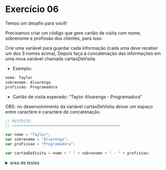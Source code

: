 

# Exercício 06


Temos um desafio para você! 


Precisamos criar um código que gere cartão de visita com nome, 
sobrenome e profissão dos clientes, para isso:

Crie uma variável para guardar cada informação 
(cada uma deve receber um dos 3 nomes acima), 
Depois faça a concatenação das informações em uma nova variável 
chamada cartaoDeVisita.


- Exemplo:
```javascript
nome: Taylor
sobrenome: Alvarenga
profissão: Programadora

```
- Cartão de visita esperado: “Taylor Alvarenga - Programadora”

OBS: no desenvolvimento da variável cartaoDeVisita deixar um espaço entre 
caractere e caractere de concatenação.


```javascript
// RESPOSTA:
// ================================================

var nome = "Taylor";
var sobrenome = "Alvarenga";
var profissao = "Programadora";

var cartaoDeVisita = nome + " " + sobrenome + " - " + profissao;

```


<details>
    <summary>area de testes</summary>
    
    
     var cartaoDeVisita = `${nome} ${sobrenome} - ${profissao}`;

     print(cartaoDeVisita); 
    
    
</details>